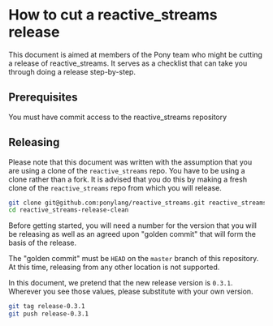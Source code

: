 # How to cut a reactive_streams release

This document is aimed at members of the Pony team who might be cutting a release of reactive_streams. It serves as a checklist that can take you through doing a release step-by-step.

## Prerequisites

You must have commit access to the reactive_streams repository

## Releasing

Please note that this document was written with the assumption that you are using a clone of the `reactive_streams` repo. You have to be using a clone rather than a fork. It is advised that you do this by making a fresh clone of the `reactive_streams` repo from which you will release.

```bash
git clone git@github.com:ponylang/reactive_streams.git reactive_streams-release-clean
cd reactive_streams-release-clean
```

Before getting started, you will need a number for the version that you will be releasing as well as an agreed upon "golden commit" that will form the basis of the release.

The "golden commit" must be `HEAD` on the `master` branch of this repository. At this time, releasing from any other location is not supported.

In this document, we pretend that the new release version is `0.3.1`. Wherever you see those values, please substitute with your own version.

```bash
git tag release-0.3.1
git push release-0.3.1
```

